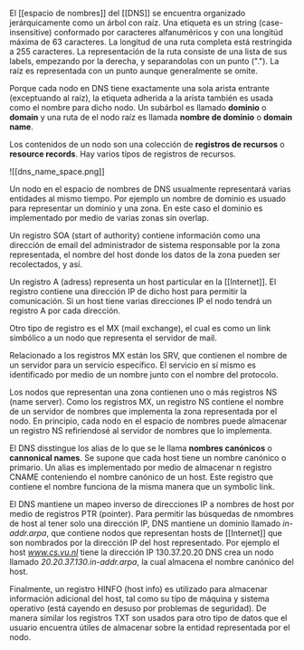 El [[espacio de nombres]] del [[DNS]] se encuentra organizado jerárquicamente como un árbol con raíz. Una etiqueta es un string (case-insensitive) conformado por caracteres alfanuméricos y con una longitúd máxima de 63 caracteres. La longitud de una ruta completa está restringida a 255 caracteres. La representación de la ruta consiste de una lista de sus labels, empezando por la derecha, y separandolas con un punto ("."). La raíz es representada con un punto aunque generalmente se omite.

Porque cada nodo en DNS tiene exactamente una sola arista entrante (exceptuando al raíz), la etiqueta adherida a la arista también es usada como el nombre para dicho nodo. Un subárbol es llamado **dominio** o **domain** y una ruta de el nodo raíz es llamada **nombre de dominio** o **domain name**.

Los contenidos de un nodo son una colección de **registros de recursos** o **resource records**. Hay varios típos de registros de recursos.

![[dns_name_space.png]]

Un nodo en el espacio de nombres de DNS usualmente representará varias entidades al mismo tiempo. Por ejemplo un nombre de dominio es usuado para representar un dominio y una zona. En este caso el dominio es implementado por medio de varias zonas sin overlap.

Un registro SOA (start of authority) contiene información como una dirección de email del administrador de sistema responsable por la zona representada, el nombre del host donde los datos de la zona pueden ser recolectados, y así.

Un registro A (adress) representa un host particular en la [[Internet]]. El registro contiene una dirección IP de dicho host para permitir la comunicación. Si un host tiene varias direcciones IP el nodo tendrá un registro A por cada dirección.

Otro tipo de registro es el MX (mail exchange), el cual es como un link simbólico a un nodo que representa el servidor de mail.

Relacionado a los registros MX están los SRV, que contienen el nombre de un servidor para un servicio específico. El servicio en sí mismo es identificado por medio de un nombre junto con el nombre del protocolo.

Los nodos que representan una zona contienen uno o más registros NS (name server). Como los registros MX, un registro NS contiene el nombre de un servidor de nombres que implementa la zona representada por el nodo. En principio, cada nodo en el espacio de nombres puede almacenar un registro NS refiriendosé al servidor de nombres que lo implementa.

El DNS disstingue los alias de lo que se le llama **nombres canónicos** o **cannonical names**. Se supone que cada host tiene un nombre canónico o primario. Un alias es implementado por medio de almacenar n registro CNAME conteniendo el nombre canónico de un host. Este registro que contiene el nombre funciona de la misma manera que un symbolic link.

El DNS mantiene un mapeo inverso de direcciones IP a nombres de host por medio de registros PTR (pointer). Para permitir las búsquedas de nmombres de host al tener solo una dirección IP, DNS mantiene un dominio llamado *in-addr.arpa*, que contiene nodos que representan hosts de [[Internet]] que son nombrados por la dirección IP del host representado. Por ejemplo el host *www.cs.vu.nl* tiene la dirección IP 130.37.20.20 DNS crea un nodo llamado *20.20.37.130.in-addr.arpa*, la cual almacena el nombre canónico del host.

Finalmente, un registro HINFO (host info) es utilizado para almacenar información adicional del host, tal como su típo de máquina y sistema operativo (está cayendo en desuso por problemas de seguridad). De manera similar los registros TXT son usados para otro tipo de datos que el usuario encuentra útiles de almacenar sobre la entidad representada por el nodo.